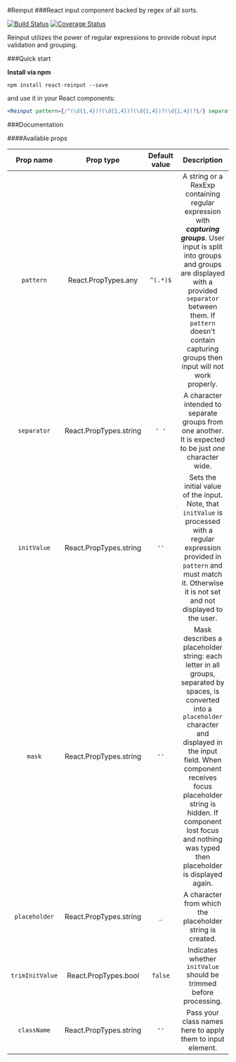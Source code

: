 #Reinput
###React input component backed by regex of all sorts.

[![Build Status](https://travis-ci.org/d3m1urg/react-reinput.svg?branch=dev)](https://travis-ci.org/d3m1urg/react-reinput)
[![Coverage Status](https://coveralls.io/repos/github/d3m1urg/react-reinput/badge.svg?branch=dev)](https://coveralls.io/github/d3m1urg/react-reinput?branch=dev)

Reinput utilizes the power of regular expressions to provide robust input validation and grouping.

###Quick start

**Install via npm**

```
npm install react-reinput --save
```

and use it in your React components:

```jsx
<Reinput pattern={/^(\d{1,4})?(\d{1,4})?(\d{1,4})?(\d{1,4})?$/} separator=" " />
```

###Documentation

####Available props

| Prop name | Prop type | Default value | Description |
|  :---:    | :---:     | :---:         | :---:       |
| `pattern` | React.PropTypes.any | `^(.*)$` | A string or a RexExp containing regular expression with **_capturing groups_**. User input is split into groups and groups are displayed with a provided `separator` between them. If `pattern` doesn't contain capturing groups then input will not work properly. |
| `separator` | React.PropTypes.string | `' '` | A character intended to separate groups from one another. It is expected to be just *one* character wide. |
| `initValue` | React.PropTypes.string | `''` | Sets the initial value of the input. Note, that `initValue` is processed with a regular expression provided in `pattern` and must match it. Otherwise it is not set and not displayed to the user.|
| `mask` | React.PropTypes.string | `''` | Mask describes a placeholder string: each letter in all groups, separated by spaces, is converted into a `placeholder` character and displayed in the input field. When component receives focus placeholder string is hidden. If component lost focus and nothing was typed then placeholder is displayed again. |
| `placeholder` | React.PropTypes.string | `_` | A character from which the placeholder string is created. |
| `trimInitValue` | React.PropTypes.bool | `false` | Indicates whether `initValue` should be trimmed before processing. |
| `className` | React.PropTypes.string | `''` | Pass your class names here to apply them to input element. |

